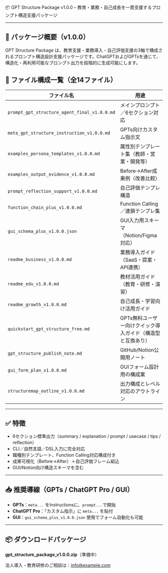 📦 GPT Structure Package v1.0.0 – 教育・業務・自己成長を一貫支援するプロンプト構造支援パッケージ

---

## 🎯 パッケージ概要（v1.0.0）

GPT Structure Package は、教育支援・業務導入・自己評価支援の3軸で構成されるプロンプト構造設計支援パッケージです。ChatGPTおよびGPTsを通じて、構造化・再利用可能なプロンプト出力を段階的に生成可能にします。

## 📘 ファイル構成一覧（全14ファイル）

| ファイル名                                        | 用途                                             |
|--------------------------------------------------|--------------------------------------------------|
| `prompt_gpt_structure_agent_final_v1.0.0.md`     | メインプロンプト／6セクション対応                     |
| `meta_gpt_structure_instruction_v1.0.0.md`       | GPTs向けカスタム指示文                              |
| `examples_persona_templates_v1.0.0.md`           | 属性別テンプレート集（教師・営業・開発等）              |
| `examples_output_evidence_v1.0.0.md`             | Before→After成果例（改善比較）                       |
| `prompt_reflection_support_v1.0.0.md`            | 自己評価テンプレ構造                                 |
| `function_chain_plus_v1.0.0.md`                  | Function Calling／連鎖テンプレ集                      |
| `gui_schema_plus_v1.0.0.json`                    | GUI入力用スキーマ（Notion/Figma対応）                |
| `readme_business_v1.0.0.md`                      | 業務導入ガイド（SaaS・提案・API連携）                  |
| `readme_edu_v1.0.0.md`                           | 教材活用ガイド（教育・研修・演習）                      |
| `readme_growth_v1.0.0.md`                        | 自己成長・学習向け活用ガイド                            |
| `quickstart_gpt_structure_free.md`                   | GPTs無料ユーザー向けクイック導入ガイド（構造型と互換あり） |
| `gpt_structure_publish_note.md`                      | GitHub/Notion公開用ノート                              |
| `gui_form_plan_v1.0.0.md`                        | GUIフォーム設計用の構成案                                |
| `structuremap_outline_v1.0.0.md`                 | 出力構成とレベル対応のアウトライン                       |

---

## ✅ 特徴

- 6セクション標準出力（summary / explanation / prompt / usecase / tips / reflection）
- CLI／自然言語／DSL入力に完全対応
- 職種別テンプレート、Function Calling対応構成付き
- 成果可視化（Before→After）＋自己評価フレーム組込
- GUI/Notion向け構造スキーマを含む

---

## 📥 推奨導線（GPTs / ChatGPT Pro / GUI）

- **GPTs**：`meta...` をInstructionsに、`prompt...`で開始
- **ChatGPT Pro**：「カスタム指示」に `meta...` を貼付
- **GUI**：`gui_schema_plus_v1.0.0.json` 使用でフォーム自動化も可能

---

## 📦 ダウンロードパッケージ

**gpt_structure_package_v1.0.0.zip**（準備中）

法人導入・教育研修のご相談は：[info@example.com](mailto:info@example.com)
